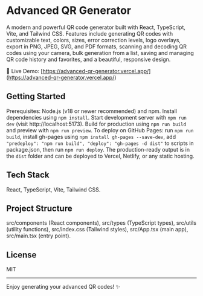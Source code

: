 # Advanced QR Generator

A modern and powerful QR code generator built with React, TypeScript, Vite, and Tailwind CSS. Features include generating QR codes with customizable text, colors, sizes, error correction levels, logo overlays, export in PNG, JPEG, SVG, and PDF formats, scanning and decoding QR codes using your camera, bulk generation from a list, saving and managing QR code history and favorites, and a beautiful, responsive design. 

🚀 Live Demo: [https://advanced-qr-generator.vercel.app/]
(https://advanced-qr-generator.vercel.app/)

## Getting Started

Prerequisites: Node.js (v18 or newer recommended) and npm. Install dependencies using `npm install`. Start development server with `npm run dev` (visit http://localhost:5173). Build for production using `npm run build` and preview with `npm run preview`. To deploy on GitHub Pages: run `npm run build`, install gh-pages using `npm install gh-pages --save-dev`, add `"predeploy": "npm run build", "deploy": "gh-pages -d dist"` to scripts in package.json, then run `npm run deploy`. The production-ready output is in the `dist` folder and can be deployed to Vercel, Netlify, or any static hosting.

## Tech Stack

React, TypeScript, Vite, Tailwind CSS.

## Project Structure

src/components (React components), src/types (TypeScript types), src/utils (utility functions), src/index.css (Tailwind styles), src/App.tsx (main app), src/main.tsx (entry point).

## License

MIT

---

Enjoy generating your advanced QR codes! ✨
